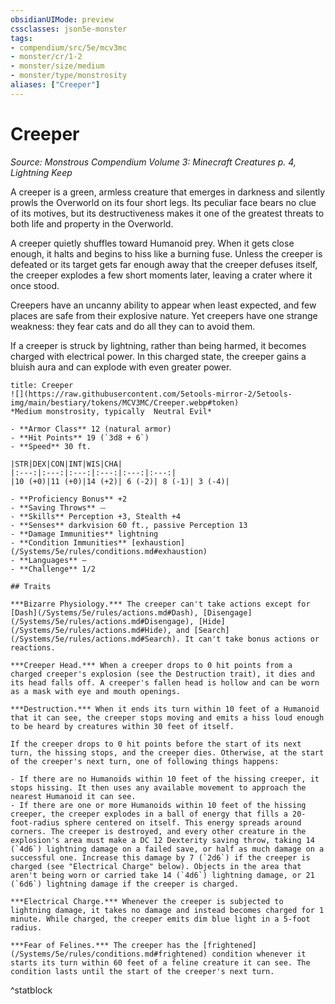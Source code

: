 ```yaml
---
obsidianUIMode: preview
cssclasses: json5e-monster
tags:
- compendium/src/5e/mcv3mc
- monster/cr/1-2
- monster/size/medium
- monster/type/monstrosity
aliases: ["Creeper"]
---
```

# Creeper
*Source: Monstrous Compendium Volume 3: Minecraft Creatures p. 4, Lightning Keep*  

A creeper is a green, armless creature that emerges in darkness and silently prowls the Overworld on its four short legs. Its peculiar face bears no clue of its motives, but its destructiveness makes it one of the greatest threats to both life and property in the Overworld.

A creeper quietly shuffles toward Humanoid prey. When it gets close enough, it halts and begins to hiss like a burning fuse. Unless the creeper is defeated or its target gets far enough away that the creeper defuses itself, the creeper explodes a few short moments later, leaving a crater where it once stood.

Creepers have an uncanny ability to appear when least expected, and few places are safe from their explosive nature. Yet creepers have one strange weakness: they fear cats and do all they can to avoid them.

If a creeper is struck by lightning, rather than being harmed, it becomes charged with electrical power. In this charged state, the creeper gains a bluish aura and can explode with even greater power.

```ad-statblock
title: Creeper
![](https://raw.githubusercontent.com/5etools-mirror-2/5etools-img/main/bestiary/tokens/MCV3MC/Creeper.webp#token)
*Medium monstrosity, typically  Neutral Evil*

- **Armor Class** 12 (natural armor)
- **Hit Points** 19 (`3d8 + 6`)
- **Speed** 30 ft.

|STR|DEX|CON|INT|WIS|CHA|
|:---:|:---:|:---:|:---:|:---:|:---:|
|10 (+0)|11 (+0)|14 (+2)| 6 (-2)| 8 (-1)| 3 (-4)|

- **Proficiency Bonus** +2
- **Saving Throws** ⏤
- **Skills** Perception +3, Stealth +4
- **Senses** darkvision 60 ft., passive Perception 13
- **Damage Immunities** lightning
- **Condition Immunities** [exhaustion](/Systems/5e/rules/conditions.md#exhaustion)
- **Languages** —
- **Challenge** 1/2

## Traits

***Bizarre Physiology.*** The creeper can't take actions except for [Dash](/Systems/5e/rules/actions.md#Dash), [Disengage](/Systems/5e/rules/actions.md#Disengage), [Hide](/Systems/5e/rules/actions.md#Hide), and [Search](/Systems/5e/rules/actions.md#Search). It can't take bonus actions or reactions.

***Creeper Head.*** When a creeper drops to 0 hit points from a charged creeper's explosion (see the Destruction trait), it dies and its head falls off. A creeper's fallen head is hollow and can be worn as a mask with eye and mouth openings.

***Destruction.*** When it ends its turn within 10 feet of a Humanoid that it can see, the creeper stops moving and emits a hiss loud enough to be heard by creatures within 30 feet of itself.

If the creeper drops to 0 hit points before the start of its next turn, the hissing stops, and the creeper dies. Otherwise, at the start of the creeper's next turn, one of following things happens:

- If there are no Humanoids within 10 feet of the hissing creeper, it stops hissing. It then uses any available movement to approach the nearest Humanoid it can see.  
- If there are one or more Humanoids within 10 feet of the hissing creeper, the creeper explodes in a ball of energy that fills a 20-foot-radius sphere centered on itself. This energy spreads around corners. The creeper is destroyed, and every other creature in the explosion's area must make a DC 12 Dexterity saving throw, taking 14 (`4d6`) lightning damage on a failed save, or half as much damage on a successful one. Increase this damage by 7 (`2d6`) if the creeper is charged (see "Electrical Charge" below). Objects in the area that aren't being worn or carried take 14 (`4d6`) lightning damage, or 21 (`6d6`) lightning damage if the creeper is charged.  

***Electrical Charge.*** Whenever the creeper is subjected to lightning damage, it takes no damage and instead becomes charged for 1 minute. While charged, the creeper emits dim blue light in a 5-foot radius.

***Fear of Felines.*** The creeper has the [frightened](/Systems/5e/rules/conditions.md#frightened) condition whenever it starts its turn within 60 feet of a feline creature it can see. The condition lasts until the start of the creeper's next turn.
```
^statblock